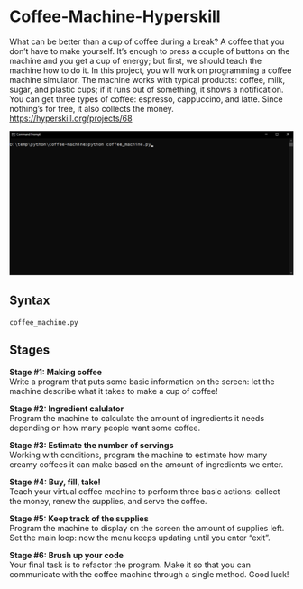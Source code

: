 # Coffee-Machine-Hyperskill

What can be better than a cup of coffee during a break? A coffee that you don’t have to make yourself. It’s enough to press a couple of buttons on the machine and you get a cup of energy; but first, we should teach the machine how to do it. In this project, you will work on programming a coffee machine simulator. The machine works with typical products: coffee, milk, sugar, and plastic cups; if it runs out of something, it shows a notification. You can get three types of coffee: espresso, cappuccino, and latte. Since nothing’s for free, it also collects the money.  
https://hyperskill.org/projects/68  

<img src="https://github.com/JohannLieberto/Coffee-Machine-Hyperskill/blob/master/coffee-machine.gif"/>

## Syntax
```
coffee_machine.py
```

## Stages
**Stage #1: Making coffee**  
Write a program that puts some basic information on the screen: let the machine describe what it takes to make a cup of coffee!

**Stage #2: Ingredient calulator**  
Program the machine to calculate the amount of ingredients it needs depending on how many people want some coffee.

**Stage #3: Estimate the number of servings**  
Working with conditions, program the machine to estimate how many creamy coffees it can make based on the amount of ingredients we enter.

**Stage #4: Buy, fill, take!**  
Teach your virtual coffee machine to perform three basic actions: collect the money, renew the supplies, and serve the coffee. 

**Stage #5: Keep track of the supplies**  
Program the machine to display on the screen the amount of supplies left. Set the main loop: now the menu keeps updating until you enter “exit”.

**Stage #6: Brush up your code**  
Your final task is to refactor the program. Make it so that you can communicate with the coffee machine through a single method. Good luck!
